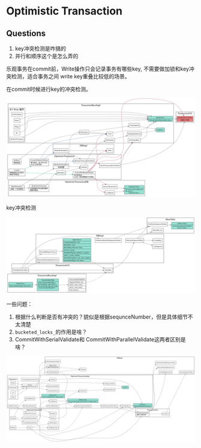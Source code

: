 # Optimistic Transaction

## Questions

1. key冲突检测是咋搞的
2. 并行和顺序这个是怎么弄的

乐观事务在commit前，Write操作只会记录事务有哪些key, 不需要做加锁和key冲突检测，适合事务之间
write key重叠比较低的场景。

在commit时候进行key的冲突检测。

![optimistic transaction](./optimistic-transaction.svg)


key冲突检测

![check key conflict](./check-key-conflict.svg)

一些问题：

1. 根据什么判断是否有冲突的？貌似是根据sequnceNumber，但是具体细节不太清楚
2. `bucketed_locks_`的作用是啥？
3. CommitWithSerialValidate和 CommitWithParallelValidate这两者区别是啥？

![optimistic transaction commit](./optimistic-transaction-commit.svg)
